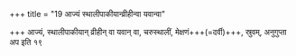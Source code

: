 +++
title = "19 आज्यं स्थालीपाकीयान्व्रीहीन्वा यवान्वा"

+++
आज्यं, स्थालीपाकीयान् व्रीहीन् वा यवान् वा, चरुस्थालीं, मेक्षणं+++(=दर्वी)+++, स्रुवम्, अनुगुप्ता अप इति १९